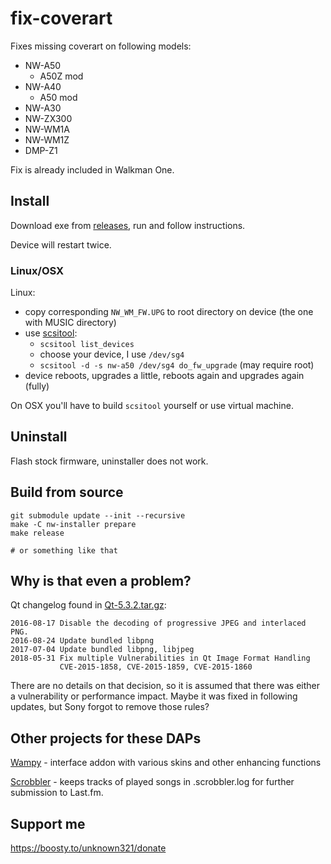fix-coverart
============

Fixes missing coverart on following models:

  - NW-A50
    - A50Z mod
  - NW-A40
    - A50 mod
  - NW-A30
  - NW-ZX300
  - NW-WM1A
  - NW-WM1Z
  - DMP-Z1

Fix is already included in Walkman One.

## Install

Download exe from [releases](https://github.com/unknown321/fix-coverart/releases), run and follow instructions.

Device will restart twice.

### Linux/OSX

Linux:

- copy corresponding `NW_WM_FW.UPG` to root directory on device (the one with MUSIC directory)
- use [scsitool](https://www.rockbox.org/wiki/SonyNWDestTool.html):
  - `scsitool list_devices`
  - choose your device, I use `/dev/sg4`
  - `scsitool -d -s nw-a50 /dev/sg4 do_fw_upgrade` (may require root)
- device reboots, upgrades a little, reboots again and upgrades again (fully)


On OSX you'll have to build `scsitool` yourself or use virtual machine.

## Uninstall

Flash stock firmware, uninstaller does not work.

## Build from source

```shell
git submodule update --init --recursive
make -C nw-installer prepare
make release

# or something like that
```

## Why is that even a problem?

Qt changelog found in [Qt-5.3.2.tar.gz](https://prodgpl.blob.core.windows.net/download/Audio/NW-A57/Qt-5.3.2.tar.gz):

```
2016-08-17 Disable the decoding of progressive JPEG and interlaced PNG.
2016-08-24 Update bundled libpng
2017-07-04 Update bundled libpng, libjpeg
2018-05-31 Fix multiple Vulnerabilities in Qt Image Format Handling
           CVE-2015-1858, CVE-2015-1859, CVE-2015-1860
```

There are no details on that decision, so it is assumed that there was either a vulnerability or performance impact.
Maybe it was fixed in following updates, but Sony forgot to remove those rules?

## Other projects for these DAPs

[Wampy](https://github.com/unknown321/wampy) - interface addon with various skins and other enhancing functions

[Scrobbler](https://github.com/unknown321/scrobbler) - keeps tracks of played songs in .scrobbler.log for further
submission to Last.fm.

## Support me

https://boosty.to/unknown321/donate
